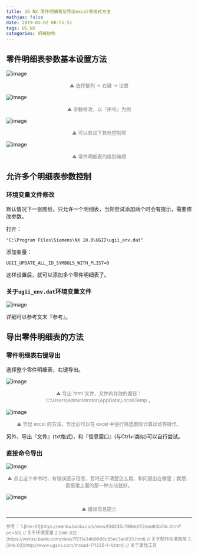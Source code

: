 ```yaml
---
title: UG NX 零件明细表及导出excel等格式方法
mathjax: false
date: 2019-03-02 08:55:51
tags: UG_NX
categories: 机械结构
---
```


## 零件明细表参数基本设置方法

![image](https://ws4.sinaimg.cn/large/006mcMYXgy1g0o68gwchmj30lj0aqdge.jpg)
<div style="font-size:13px;color:gray;text-align:center">▲ 选择整列 -> 右键 -> 设置</div>

<!--more-->

![image](https://ws1.sinaimg.cn/large/006mcMYXgy1g0o69v0w17j30gb0d4t93.jpg)
<div style="font-size:13px;color:gray;text-align:center">▲ 参数修改，以『序号』为例</div>

![image](https://wx1.sinaimg.cn/large/006mcMYXgy1g0o6b7qfmmj30va0hhjso.jpg)
<div style="font-size:13px;color:gray;text-align:center">▲ 可以尝试下其他控制项</div>

![image](https://wx3.sinaimg.cn/large/006mcMYXgy1g0o6cvqa96j316l0hitaa.jpg)
<div style="font-size:13px;color:gray;text-align:center">▲ 零件明细表的级别编辑</div>

## 允许多个明细表参数控制

### 环境变量文件修改

默认情况下一张图纸，只允许一个明细表，当你尝试添加两个时会有提示，需要修改参数。

打开：

```
"C:\Program Files\Siemens\NX 10.0\UGII\ugii_env.dat"
```
添加变量：

```
UGII_UPDATE_ALL_ID_SYMBOLS_WITH_PLIST=0
```

这样设置后，就可以添加多个零件明细表了。

### 关于`ugii_env.dat`环境变量文件

![image](https://wx4.sinaimg.cn/large/006mcMYXgy1g0o6k94hi0j30r90gin4t.jpg)

详细可以参考文末『参考』。

## 导出零件明细表的方法

### 零件明细表右键导出

选择整个零件明细表，右键导出。

![image](https://wx3.sinaimg.cn/large/006mcMYXgy1g0o6mbny4yj30gm0asaae.jpg)

<div style="font-size:13px;color:gray;text-align:center">▲ 导出`html`文件，文件的存放的路径：`C:\Users\Administrator\AppData\Local\Temp`。</div>

![image](https://ws3.sinaimg.cn/large/006mcMYXgy1g0o6nul0ozj309406iwek.jpg)
<div style="font-size:13px;color:gray;text-align:center">▲ 导出 excel 的方法，导出后可以在 excel 中进行筛选删除计算过滤等操作。</div>

另外，导出『文件』(txt格式)，和『信息窗口』(与Ctrl+I类似)可以自行尝试。

### 直接命令导出

![image](https://wx2.sinaimg.cn/large/006mcMYXgy1g0o6qdovf8j30dq040dg4.jpg)
<div style="font-size:13px;color:gray;text-align:center">▲ 点击这个命令时，有错误提示信息，暂时还不清楚怎么用，和问题出在哪里；我想，直接用上面的那一种方法就好。</div>

![image](https://wx1.sinaimg.cn/large/006mcMYXgy1g0pefytl4ij30a9035mx3.jpg)
<div style="font-size:13px;color:gray;text-align:center">▲ 错误信息提示</div>

<hr/>
<span style="color:gray;font-size:12px">
参考：
1.[link-01](https://wenku.baidu.com/view/f36235c789eb172ded63b74c.html?pn=50) //  关于环境变量
2.[link-02](https://wenku.baidu.com/view/7f211e34b90d6c85ec3ac633.html) //  关于制作标准图框
3.[link-03](http://www.ugsnx.com/thread-171235-1-4.html) //  关于属性工具
</span>
